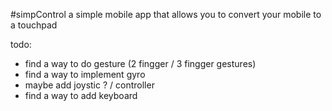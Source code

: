 #simpControl
a simple mobile app that allows you to convert your mobile to a touchpad

todo:
- find a way to do gesture (2 fingger / 3 fingger gestures)
- find a way to implement gyro
- maybe add joystic ? / controller
- find a way to add keyboard
